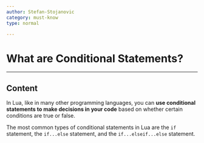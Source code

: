 ```yaml
---
author: Stefan-Stojanovic
category: must-know
type: normal

---
```


# What are Conditional Statements?

---
## Content

In Lua, like in many other programming languages, you can **use conditional statements to make decisions in your code** based on whether certain conditions are true or false.

The most common types of conditional statements in Lua are the `if` statement, the `if...else` statement, and the `if...elseif...else` statement.